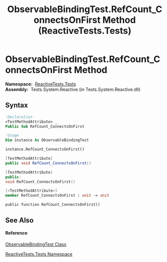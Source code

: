 ﻿---
title: ObservableBindingTest.RefCount_ConnectsOnFirst Method  (ReactiveTests.Tests)
TOCTitle: RefCount_ConnectsOnFirst Method
ms:assetid: M:ReactiveTests.Tests.ObservableBindingTest.RefCount_ConnectsOnFirst
ms:mtpsurl: https://msdn.microsoft.com/en-us/library/reactivetests.tests.observablebindingtest.refcount_connectsonfirst(v=VS.103)
ms:contentKeyID: 36619863
ms.date: 06/28/2011
mtps_version: v=VS.103
f1_keywords:
- ReactiveTests.Tests.ObservableBindingTest.RefCount_ConnectsOnFirst
dev_langs:
- CSharp
- JScript
- VB
- FSharp
- c++
---

# ObservableBindingTest.RefCount\_ConnectsOnFirst Method

**Namespace:**  [ReactiveTests.Tests](hh289046\(v=vs.103\).md)  
**Assembly:**  Tests.System.Reactive (in Tests.System.Reactive.dll)

## Syntax

``` vb
'Declaration
<TestMethodAttribute> _
Public Sub RefCount_ConnectsOnFirst
```

``` vb
'Usage
Dim instance As ObservableBindingTest

instance.RefCount_ConnectsOnFirst()
```

``` csharp
[TestMethodAttribute]
public void RefCount_ConnectsOnFirst()
```

``` c++
[TestMethodAttribute]
public:
void RefCount_ConnectsOnFirst()
```

``` fsharp
[<TestMethodAttribute>]
member RefCount_ConnectsOnFirst : unit -> unit 
```

``` jscript
public function RefCount_ConnectsOnFirst()
```

## See Also

#### Reference

[ObservableBindingTest Class](hh303616\(v=vs.103\).md)

[ReactiveTests.Tests Namespace](hh289046\(v=vs.103\).md)


